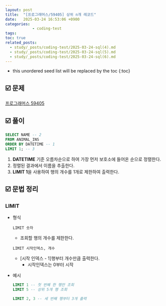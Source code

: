 ```yaml
---
layout: post
title:  "[프로그래머스/59405] 상위 n개 레코드"
date:   2025-03-24 16:53:06 +0900
categories: 
            - coding-test
tags:        
toc: true
related_posts:
  - study/_posts/coding-test/2025-03-24-sql(4).md
  - study/_posts/coding-test/2025-03-24-sql(5).md
  - study/_posts/coding-test/2025-03-24-sql(6).md
---
```

* this unordered seed list will be replaced by the toc
{:toc}

## ☑️ 문제

[프로그래머스 59405](https://school.programmers.co.kr/learn/courses/30/lessons/59405)

## ☑️ 풀이

```sql
SELECT NAME -- 2
FROM ANIMAL_INS
ORDER BY DATETIME -- 1
LIMIT 1; -- 3
```

1. **DATETIME** 기준 오름차순으로 하여 가장 먼저 보호소에 들어온 순으로 정렬한다. 
2. 정렬된 결과에서 이름을 추출한다.
3. **LIMIT 1**을 사용하여 행의 개수를 1개로 제한하여 출력한다.

## ☑️ 문법 정리

### **LIMIT**

- 형식
    
    ```
    LIMIT 숫자
    ```
    
    - 조회할 행의 개수를 제한한다.
    
    ```
    LIMIT 시작인덱스, 개수
    ```
    
    - [시작 인덱스 - 1]행부터 개수만큼 출력한다.
        - 시작인덱스는 0부터 시작

- 예시
    
    ```sql
    LIMIT 1 -- 첫 번째 한 행만 조회
    LIMIT 5 -- 상위 5개 행 조회
    
    LIMIT 2, 3 -- 세 번째 행부터 3개 출력
    ```